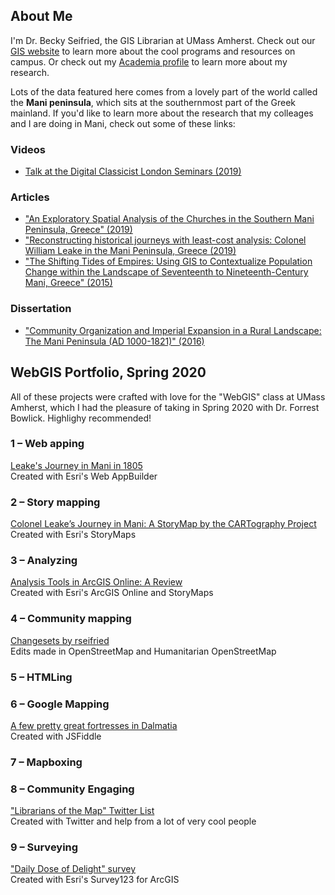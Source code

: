 ## About Me

I'm Dr. Becky Seifried, the GIS Librarian at UMass Amherst. Check out our [GIS website](https://gis.library.umass.edu/) to learn more about the cool programs and resources on campus. Or check out my [Academia profile](https://umass.academia.edu/RebeccaSeifried) to learn more about my research.

Lots of the data featured here comes from a lovely part of the world called the **Mani peninsula**, which sits at the southernmost part of the Greek mainland. If you'd like to learn more about the research that my colleages and I are doing in Mani, check out some of these links:

### Videos
* [Talk at the Digital Classicist London Seminars (2019)](https://www.youtube.com/watch?v=fFUeSnOWGuk)

### Articles
* ["An Exploratory Spatial Analysis of the Churches in the Southern Mani Peninsula, Greece" (2019)](https://works.bepress.com/rebecca-seifried/9/)
* ["Reconstructing historical journeys with least-cost analysis: Colonel William Leake in the Mani Peninsula, Greece (2019)](https://www.academia.edu/38351999/Seifried_R.M._and_C.A.M._Gardner._2019._Reconstructing_historical_journeys_with_least-cost_analysis_Colonel_William_Leake_in_the_Mani_Peninsula_Greece._Journal_of_Archaeological_Science_Reports_24_391-411)
* ["The Shifting Tides of Empires: Using GIS to Contextualize Population Change within the Landscape of Seventeenth to Nineteenth-Century Mani, Greece" (2015)](https://works.bepress.com/rebecca-seifried/4/)

### Dissertation
* ["Community Organization and Imperial Expansion in a Rural Landscape: The Mani Peninsula (AD 1000-1821)" (2016)](https://hdl.handle.net/10027/21274)


## WebGIS Portfolio, Spring 2020

All of these projects were crafted with love for the "WebGIS" class at UMass Amherst, which I had the pleasure of taking in Spring 2020 with Dr. Forrest Bowlick. Highlighy recommended!

### 1 – Web apping

[Leake's Journey in Mani in 1805](https://umass-amherst.maps.arcgis.com/apps/webappviewer/index.html?id=3244dbbb6bd24cb3b36e4edd1bd6d86d)<br>Created with Esri's Web AppBuilder 

### 2 – Story mapping

[Colonel Leake’s Journey in Mani: A StoryMap by the CARTography Project](https://storymaps.arcgis.com/stories/88695756fa0d4e2583c519fc12a60eb6)<br>Created with Esri's StoryMaps

### 3 – Analyzing

[Analysis Tools in ArcGIS Online: A Review](https://umass-amherst.maps.arcgis.com/apps/MapSeries/index.html?appid=40a158234dc0434883db94f852db00a7)<br>Created with Esri's ArcGIS Online and StoryMaps

### 4 – Community mapping

[Changesets by rseifried](https://www.openstreetmap.org/user/rseifried/history)<br>Edits made in OpenStreetMap and Humanitarian OpenStreetMap

### 5 – HTMLing


### 6 – Google Mapping

[A few pretty great fortresses in Dalmatia](https://jsfiddle.net/bd9fkxw2/)<br>Created with JSFiddle

### 7 – Mapboxing

### 8 – Community Engaging

["Librarians of the Map" Twitter List](https://twitter.com/i/lists/1256971357692342273?s=20)<br>Created with Twitter and help from a lot of very cool people

### 9 – Surveying

["Daily Dose of Delight" survey](https://umass-amherst.maps.arcgis.com/home/item.html?id=23f982f5aab1413bb76c8ae4762eac86)<br>Created with Esri's Survey123 for ArcGIS

